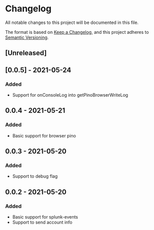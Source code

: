 # Changelog
All notable changes to this project will be documented in this file.

The format is based on [Keep a Changelog](https://keepachangelog.com/en/1.0.0/),
and this project adheres to [Semantic Versioning](https://semver.org/spec/v2.0.0.html).

## [Unreleased]

## [0.0.5] - 2021-05-24
### Added
- Support for onConsoleLog into getPinoBrowserWriteLog

## 0.0.4 - 2021-05-21
### Added
- Basic support for browser pino

## 0.0.3 - 2021-05-20
### Added
- Support to debug flag

## 0.0.2 - 2021-05-20
### Added
- Basic support for splunk-events
- Support to send account info
